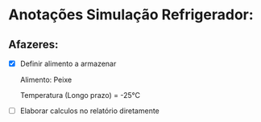 # Anotações Simulação Refrigerador:

## Afazeres:

- [x] Definir alimento a armazenar
    
    Alimento: Peixe
    
    Temperatura (Longo prazo) = -25°C

- [ ] Elaborar calculos no relatório diretamente

## 
